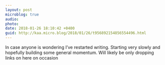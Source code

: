 ```yaml
---
layout: post
microblog: true
audio: 
photo: 
date: 2018-01-26 18:10:42 +0400
guid: http://kaa.micro.blog/2018/01/26/t956892154856554496.html
---
```

In case anyone is wondering I’ve restarted writing. Starting very slowly and hopefully building some general momentum. Will likely be only dropping links on here on occasion
